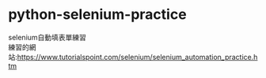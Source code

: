 # python-selenium-practice  
selenium自動填表單練習  
練習的網站:https://www.tutorialspoint.com/selenium/selenium_automation_practice.htm
